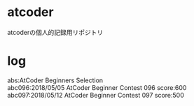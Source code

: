 # atcoder
atcoderの個人的記録用リポジトリ

# log
abs:AtCoder Beginners Selection  
abc096:2018/05/05 AtCoder Beginner Contest 096 score:600  
abc097:2018/05/12 AtCoder Beginner Contest 097 score:500
